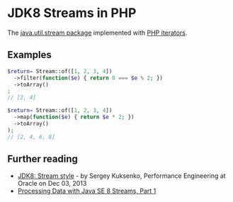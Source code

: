 JDK8 Streams in PHP
===================

The [java.util.stream package](http://docs.oracle.com/javase/8/docs/api/java/util/stream/package-summary.html) implemented with [PHP iterators](http://php.net/manual/de/language.oop5.iterations.php).

Examples
--------

```php
$return= Stream::of([1, 2, 3, 4])
  ->filter(function($e) { return 0 === $e % 2; })
  ->toArray()
;
// [2, 4]

$return= Stream::of([1, 2, 3, 4])
  ->map(function($e) { return $e * 2; })
  ->toArray()
);
// [2, 4, 6, 8]
```

Further reading
---------------

* [JDK8: Stream style](http://de.slideshare.net/SergeyKuksenko/jdk8-stream-style) - by Sergey Kuksenko, Performance Engineering at Oracle on Dec 03, 2013 
* [Processing Data with Java SE 8 Streams, Part 1](http://www.oracle.com/technetwork/articles/java/ma14-java-se-8-streams-2177646.html)